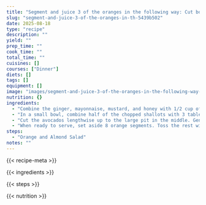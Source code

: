 ```yaml
---
title: "Segment and juice 3 of the oranges in the following way: Cut both ends off 1 of the oranges and place it, cut side up, on a cutting board. Using a sharp, flexible knife, cut the skin and white membrane from the orange. Use a sawing motion and cut from top to bottom following the contours of the orange. Free the orange segments but cutting along the seams that separate them from each other. Do this over a bowl to collect any juices. Reserve the segments separately and squeeze what's left of the orange over the bowl to collect the juice. Do the same with the remaining 2 oranges. Strain the juice into a measuring cup: You should have about 3/4 cup; if not, juice the remaining orange and add as much as needed."
slug: "segment-and-juice-3-of-the-oranges-in-th-5439b502"
date: 2025-08-18
type: "recipe"
description: ""
yield: ""
prep_time: ""
cook_time: ""
total_time: ""
cuisines: []
courses: ["Dinner"]
diets: []
tags: []
equipment: []
image: "images/segment-and-juice-3-of-the-oranges-in-the-following-way-cut/hero.jpg"
nutrition: {}
ingredients:
  - "Combine the ginger, mayonnaise, mustard, and honey with 1/2 cup of the orange juice in a small bowl. Season with salt and pepper, to taste. "
  - "In a small bowl, combine half of the chopped shallots with 3 tablespoons of the remaining orange juice. Whisk in the olive oil and season with salt and pepper. "
  - "Cut the avocados lengthwise up to the large pit in the middle. Gently twist apart the 2 halves and remove the pit. Wedge a teaspoon between the skin and the flesh and remove the flesh in 1 piece. Cut the avocados into 1-inch pieces and put them into the bowl with the honey-and-ginger dressing. Add the remaining shallots, the chopped mint and the chopped cilantro, and mix together lightly so as not to break up the avocado. "
  - "When ready to serve, set aside 8 orange segments. Toss the rest with the whole lettuce leaves and just enough of the orange-and-olive oil vinaigrette to coat. Divide the lettuce and oranges among 4 plates. Spoon some avocado onto each plate (there will be some dressing left in the bowl). Top with the reserved orange segments and drizzle any remaining honey-and-ginger dressing over the salad. Garnish with whole mint and cilantro leaves, and, if you like, some pickled ginger."
steps:
  - "Orange and Almond Salad"
notes: ""
---
```

{{< recipe-meta >}}

{{< ingredients >}}

{{< steps >}}

{{< nutrition >}}
